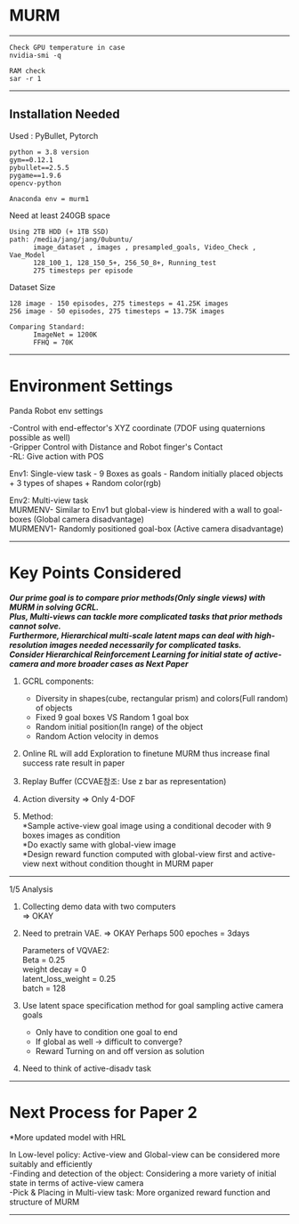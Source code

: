 # MURM

--------------------------

```
Check GPU temperature in case  
nvidia-smi -q 

RAM check  
sar -r 1
```
--------------------------

## Installation Needed

Used : PyBullet, Pytorch

```
python = 3.8 version
gym==0.12.1
pybullet==2.5.5
pygame==1.9.6
opencv-python

Anaconda env = murm1  
```

Need at least 240GB space

```
Using 2TB HDD (+ 1TB SSD)
path: /media/jang/jang/0ubuntu/ 
      image_dataset , images , presampled_goals, Video_Check , Vae_Model  
      128_100_1, 128_150_5+, 256_50_8+, Running_test  
      275 timesteps per episode 
```

Dataset Size
```
128 image - 150 episodes, 275 timesteps = 41.25K images  
256 image - 50 episodes, 275 timesteps = 13.75K images 

Comparing Standard:
      ImageNet = 1200K
      FFHQ = 70K
```

--------------------------
# Environment Settings

Panda Robot env settings  
  
-Control with end-effector's XYZ coordinate (7DOF using quaternions possible as well)   
-Gripper Control with Distance and Robot finger's Contact  
-RL: Give action with POS  

  
Env1: Single-view task 
      - 9 Boxes as goals 
      - Random initially placed objects + 3 types of shapes + Random color(rgb)  
    
Env2: Multi-view task  
      MURMENV- Similar to Env1 but global-view is hindered with a wall to goal-boxes (Global camera disadvantage)   
      MURMENV1- Randomly positioned goal-box (Active camera disadvantage)   

--------------------------
# Key Points Considered  

***Our prime goal is to compare prior methods(Only single views) with MURM in solving GCRL.***  
***Plus, Multi-views can tackle more complicated tasks that prior methods cannot solve.***  
***Furthermore, Hierarchical multi-scale latent maps can deal with high-resolution images needed necessarily for complicated tasks.***  
***Consider Hierarchical Reinforcement Learning for initial state of active-camera and more broader cases as Next Paper***  

1. GCRL components:  
   * Diversity in shapes(cube, rectangular prism) and colors(Full random) of objects  
   * Fixed 9 goal boxes VS Random 1 goal box   
   * Random initial position(In range) of the object
   * Random Action velocity in demos

2. Online RL will add Exploration to finetune MURM thus increase final success rate result in paper   
  
3. Replay Buffer (CCVAE참조: Use z bar as representation)  

4. Action diversity => Only 4-DOF 

5. Method:  
    *Sample active-view goal image using a conditional decoder with 9 boxes images as condition   
    *Do exactly same with global-view image  
    *Design reward function computed with global-view first and active-view next without condition thought in MURM paper  
      
      
-------------------------- 

1/5 Analysis  

1. Collecting demo data with two computers    
=> OKAY 

2. Need to pretrain VAE. 
=> OKAY Perhaps 500 epoches = 3days

    Parameters of VQVAE2:   
    Beta = 0.25  
    weight decay = 0  
    latent_loss_weight = 0.25  
    batch = 128  

3. Use latent space specification method for goal sampling active camera goals  
      - Only have to condition one goal to end  
      - If global as well -> difficult to converge?  
      - Reward Turning on and off version as solution  
      
4. Need to think of active-disadv task 
    
--------------------------

# Next Process for Paper 2  

*More updated model with HRL  

In Low-level policy: Active-view and Global-view can be considered more suitably and efficiently      
-Finding and detection of the object: Considering a more variety of initial state in terms of active-view camera    
-Pick & Placing in Multi-view task: More organized reward function and structure of MURM  


--------------------------

